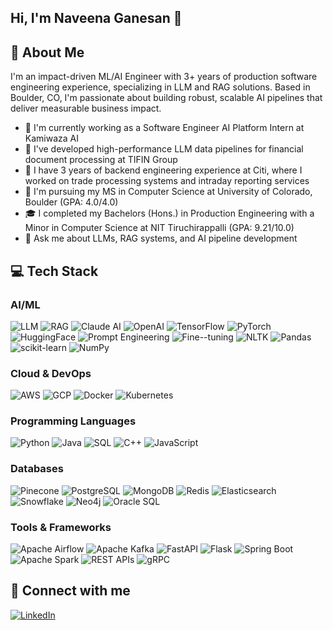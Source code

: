 ## Hi, I'm Naveena Ganesan 👋

## 🚀 About Me
I'm an impact-driven ML/AI Engineer with 3+ years of production software engineering experience, specializing in LLM and RAG solutions. Based in Boulder, CO, I'm passionate about building robust, scalable AI pipelines that deliver measurable business impact.

- 🔭 I'm currently working as a Software Engineer AI Platform Intern at Kamiwaza AI
- 🌱 I've developed high-performance LLM data pipelines for financial document processing at TIFIN Group
- 💼 I have 3 years of backend engineering experience at Citi, where I worked on trade processing systems and intraday reporting services
- 📕 I'm pursuing my MS in Computer Science at University of Colorado, Boulder (GPA: 4.0/4.0)
- 🎓 I completed my Bachelors (Hons.) in Production Engineering with a Minor in Computer Science at NIT Tiruchirappalli (GPA: 9.21/10.0)
- 💬 Ask me about LLMs, RAG systems, and AI pipeline development

## 💻 Tech Stack

### AI/ML
![LLM](https://img.shields.io/badge/-LLM-blue?style=flat-square) ![RAG](https://img.shields.io/badge/-RAG-blue?style=flat-square) ![Claude AI](https://img.shields.io/badge/-Claude%20AI-blue?style=flat-square) ![OpenAI](https://img.shields.io/badge/-OpenAI-blue?style=flat-square) ![TensorFlow](https://img.shields.io/badge/-TensorFlow-FF6F00?style=flat-square&logo=tensorflow&logoColor=white) ![PyTorch](https://img.shields.io/badge/-PyTorch-EE4C2C?style=flat-square&logo=pytorch&logoColor=white) ![HuggingFace](https://img.shields.io/badge/-HuggingFace-yellow?style=flat-square) ![Prompt Engineering](https://img.shields.io/badge/-Prompt%20Engineering-blueviolet?style=flat-square) ![Fine--tuning](https://img.shields.io/badge/-Fine--tuning-blueviolet?style=flat-square) ![NLTK](https://img.shields.io/badge/-NLTK-blue?style=flat-square) ![Pandas](https://img.shields.io/badge/-Pandas-150458?style=flat-square&logo=pandas&logoColor=white) ![scikit-learn](https://img.shields.io/badge/-scikit--learn-F7931E?style=flat-square&logo=scikit-learn&logoColor=white) ![NumPy](https://img.shields.io/badge/-NumPy-013243?style=flat-square&logo=numpy&logoColor=white)

### Cloud & DevOps
![AWS](https://img.shields.io/badge/-AWS-232F3E?style=flat-square&logo=amazon-aws) ![GCP](https://img.shields.io/badge/-GCP-4285F4?style=flat-square&logo=google-cloud&logoColor=white) ![Docker](https://img.shields.io/badge/-Docker-2496ED?style=flat-square&logo=docker&logoColor=white) ![Kubernetes](https://img.shields.io/badge/-Kubernetes-326CE5?style=flat-square&logo=kubernetes&logoColor=white)

### Programming Languages
![Python](https://img.shields.io/badge/-Python-3776AB?style=flat-square&logo=python&logoColor=white) ![Java](https://img.shields.io/badge/-Java-007396?style=flat-square&logo=java&logoColor=white) ![SQL](https://img.shields.io/badge/-SQL-4479A1?style=flat-square&logo=mysql&logoColor=white) ![C++](https://img.shields.io/badge/-C++-00599C?style=flat-square&logo=c%2B%2B&logoColor=white) ![JavaScript](https://img.shields.io/badge/-JavaScript-F7DF1E?style=flat-square&logo=javascript&logoColor=black)

### Databases
![Pinecone](https://img.shields.io/badge/-Pinecone-blue?style=flat-square) ![PostgreSQL](https://img.shields.io/badge/-PostgreSQL-336791?style=flat-square&logo=postgresql&logoColor=white) ![MongoDB](https://img.shields.io/badge/-MongoDB-47A248?style=flat-square&logo=mongodb&logoColor=white) ![Redis](https://img.shields.io/badge/-Redis-DC382D?style=flat-square&logo=redis&logoColor=white) ![Elasticsearch](https://img.shields.io/badge/-Elasticsearch-005571?style=flat-square&logo=elasticsearch&logoColor=white) ![Snowflake](https://img.shields.io/badge/-Snowflake-29B5E8?style=flat-square&logo=snowflake&logoColor=white) ![Neo4j](https://img.shields.io/badge/-Neo4j-008CC1?style=flat-square&logo=neo4j&logoColor=white) ![Oracle SQL](https://img.shields.io/badge/-Oracle%20SQL-F80000?style=flat-square&logo=oracle&logoColor=white)

### Tools & Frameworks
![Apache Airflow](https://img.shields.io/badge/-Apache%20Airflow-017CEE?style=flat-square&logo=apache-airflow&logoColor=white) ![Apache Kafka](https://img.shields.io/badge/-Apache%20Kafka-231F20?style=flat-square&logo=apache-kafka&logoColor=white) ![FastAPI](https://img.shields.io/badge/-FastAPI-009688?style=flat-square&logo=fastapi&logoColor=white) ![Flask](https://img.shields.io/badge/-Flask-000000?style=flat-square&logo=flask&logoColor=white) ![Spring Boot](https://img.shields.io/badge/-Spring%20Boot-6DB33F?style=flat-square&logo=spring-boot&logoColor=white) ![Apache Spark](https://img.shields.io/badge/-Apache%20Spark-E25A1C?style=flat-square&logo=apache-spark&logoColor=white) ![REST APIs](https://img.shields.io/badge/-REST%20APIs-009688?style=flat-square&logo=fastapi&logoColor=white) ![gRPC](https://img.shields.io/badge/-gRPC-4285F4?style=flat-square&logo=google&logoColor=white)

## 🔗 Connect with me
[![LinkedIn](https://img.shields.io/badge/-LinkedIn-0077B5?style=for-the-badge&logo=linkedin&logoColor=white)](https://www.linkedin.com/in/naveena-ganesan-5a417a137/)


<!--  
- 📫 How to reach me: [naveenaganesan05@gmail.com](mailto:abc@gmail.com) | [LinkedIn](https://linkedin.com/abc/)

## 💼 Professional Experience

### 🤖 Kamiwaza AI (Jan 2025 - Present)
- Building RAG systems that process unstructured documents through custom-built LLM pipelines
- Leveraging advanced prompt engineering and semantic search algorithms to enhance entity recognition
- Improving query accuracy and document relevance through contextual understanding

### 🔍 TIFIN Group (Jun 2024 - Aug 2024)
- Engineered high-performance LLM data pipeline for financial document processing
- Achieved 65% efficiency boost using Claude AI, Hugging Face transformers, and FastAPI
- Implemented prompt engineering techniques and chunking strategies to reduce hallucinations
- Developed custom logging standards for LLM debugging and CI/CD pipeline for rapid model iteration
- Reduced deployment time by 25% through optimized AI development practices

### 💻 Citi (Aug 2020 - Aug 2023)
- Revamped trade processing services within the CitiExotics platform, decreasing failure rate by 60%
- Designed intraday trade reporting services using Java microservices with 95% test coverage
- Refactored feed services resulting in 25% performance improvement
- Restructured Payment Hub platform with microservice architecture, boosting transaction speed by 30%
- Streamlined instant payment services with 90% code coverage and 85% automated testing## 🏆 Projects

### OrderFlow AI
An LLM-powered document extraction pipeline for order management with natural language search interface.
- Achieved 75% accuracy and 88% precision in extracting structured data
- Built semantic search capabilities using vector embeddings in Elasticsearch
- Technologies: Python, Claude AI, FastAPI, MongoDB, Elasticsearch

### PhishDetect
A sophisticated phishing detection system combining traditional ML with transformer models.
- Achieved 88.8% accuracy, 94% precision, 91% F1-score with 300ms inference latency
- Created hybrid models analyzing both URL and email content features
- Technologies: Python, PyTorch, TensorFlow, NLTK, scikit-learn

### BrandPulse
An advanced brand monitoring and analytics tool for tracking public sentiment.
- Captured and analyzed data from Twitter and LinkedIn for competitive monitoring
- Improved data analysis capabilities by 40% with efficient architecture
- Technologies: Python, Flask, GCP, Bigtable, PostgreSQL, Redis

## 📈 GitHub Stats

[![Naveena's GitHub stats](https://github-readme-stats.vercel.app/api?username=YOUR_GITHUB_USERNAME&show_icons=true&theme=radical)](https://github.com/anuraghazra/github-readme-stats)

[![Top Langs](https://github-readme-stats.vercel.app/api/top-langs/?username=YOUR_GITHUB_USERNAME&layout=compact&theme=radical)](https://github.com/anuraghazra/github-readme-stats)

## 📚 Education
- **University of Colorado, Boulder** (2023 - 2025)  
  Master of Science, Computer Science | GPA: 4.0/4.0
  
- **National Institute of Technology, Tiruchirappalli** (2016 - 2020)  
  Bachelors (Hons.) in Production Engineering with Minor in Computer Science and Engineering | GPA: 9.21/10.0

## 🔗 Connect with me
[![Email](https://img.shields.io/badge/-Email-D14836?style=for-the-badge&logo=gmail&logoColor=white)](mailto:abc@gmail.com)


**NaveenaGanesan/NaveenaGanesan** is a ✨ _special_ ✨ repository because its `README.md` (this file) appears on your GitHub profile.

Here are some ideas to get you started:

- 🔭 I’m currently working on ...
- 🌱 I’m currently learning ...
- 👯 I’m looking to collaborate on ...
- 🤔 I’m looking for help with ...
- 💬 Ask me about ...
- 📫 How to reach me: ...
- 😄 Pronouns: ...
- ⚡ Fun fact: ...
-->
